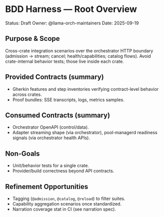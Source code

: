 # BDD Harness — Root Overview

Status: Draft
Owner: @llama-orch-maintainers
Date: 2025-09-19

## Purpose & Scope

Cross-crate integration scenarios over the orchestrator HTTP boundary (admission → stream; cancel; health/capabilities; catalog flows). Avoid crate-internal behavior tests; those live inside each crate.

## Provided Contracts (summary)

- Gherkin features and step inventories verifying contract-level behavior across crates.
- Proof bundles: SSE transcripts, logs, metrics samples.

## Consumed Contracts (summary)

- Orchestrator OpenAPI (control/data).
- Adapter streaming shape (via orchestrator), pool-managerd readiness signals (via orchestrator health APIs).

## Non-Goals

- Unit/behavior tests for a single crate.
- Provider/build correctness beyond API contracts.

## Refinement Opportunities

- Tagging (`@admission`, `@catalog`, `@reload`) to filter suites.
- Capability aggregation scenarios once standardized.
- Narration coverage stat in CI (see narration spec).
